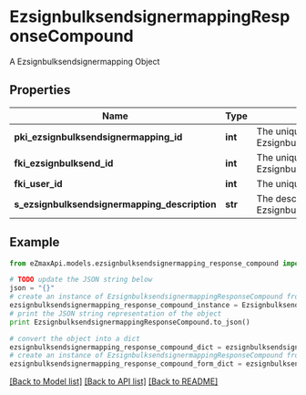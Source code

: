 # EzsignbulksendsignermappingResponseCompound

A Ezsignbulksendsignermapping Object

## Properties
Name | Type | Description | Notes
------------ | ------------- | ------------- | -------------
**pki_ezsignbulksendsignermapping_id** | **int** | The unique ID of the Ezsignbulksendsignermapping | 
**fki_ezsignbulksend_id** | **int** | The unique ID of the Ezsignbulksend | 
**fki_user_id** | **int** | The unique ID of the User | [optional] 
**s_ezsignbulksendsignermapping_description** | **str** | The description of the Ezsignbulksendsignermapping | 

## Example

```python
from eZmaxApi.models.ezsignbulksendsignermapping_response_compound import EzsignbulksendsignermappingResponseCompound

# TODO update the JSON string below
json = "{}"
# create an instance of EzsignbulksendsignermappingResponseCompound from a JSON string
ezsignbulksendsignermapping_response_compound_instance = EzsignbulksendsignermappingResponseCompound.from_json(json)
# print the JSON string representation of the object
print EzsignbulksendsignermappingResponseCompound.to_json()

# convert the object into a dict
ezsignbulksendsignermapping_response_compound_dict = ezsignbulksendsignermapping_response_compound_instance.to_dict()
# create an instance of EzsignbulksendsignermappingResponseCompound from a dict
ezsignbulksendsignermapping_response_compound_form_dict = ezsignbulksendsignermapping_response_compound.from_dict(ezsignbulksendsignermapping_response_compound_dict)
```
[[Back to Model list]](../README.md#documentation-for-models) [[Back to API list]](../README.md#documentation-for-api-endpoints) [[Back to README]](../README.md)


